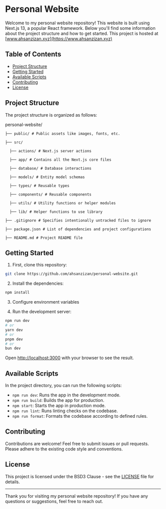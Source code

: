 # Personal Website
Welcome to my personal website repository! This website is built using Next.js 13, a popular React framework. Below you'll find some information about the project structure and how to get started. This project is hosted at [www.ahsanzizan.xyz](https://www.ahsanzizan.xyz)

## Table of Contents

- [Project Structure](#project-structure)
- [Getting Started](#getting-started)
- [Available Scripts](#available-scripts)
- [Contributing](#contributing)
- [License](#license)

## Project Structure
The project structure is organized as follows:

personal-website/

```
├── public/ # Public assets like images, fonts, etc.

├── src/
  
  ├── actions/ # Next.js server actions
  
  ├── app/ # Contains all the Next.js core files
  
  ├── database/ # Database interactions

  ├── models/ # Entity model schemas

  ├── types/ # Reusable types
  
  ├── components/ # Reusable components
  
  ├── utils/ # Utility functions or helper modules

  ├── lib/ # Helper functions to use library

├── .gitignore # Specifies intentionally untracked files to ignore

├── package.json # List of dependencies and project configurations

├── README.md # Project README file
```

## Getting Started

1. First, clone this repository:
```bash
git clone https://github.com/ahsanzizan/personal-website.git
```

2. Install the dependencies:
```bash
npm install
```

3. Configure environment variables

4. Run the development server:

```bash
npm run dev
# or
yarn dev
# or
pnpm dev
# or
bun dev
```

Open [http://localhost:3000](http://localhost:3000) with your browser to see the result.

## Available Scripts

In the project directory, you can run the following scripts:

- `npm run dev`: Runs the app in the development mode.
- `npm run build`: Builds the app for production.
- `npm start`: Starts the app in production mode.
- `npm run lint`: Runs linting checks on the codebase.
- `npm run format`: Formats the codebase according to defined rules.

## Contributing

Contributions are welcome! Feel free to submit issues or pull requests. Please adhere to the existing code style and conventions.

## License

This project is licensed under the BSD3 Clause - see the [LICENSE](LICENSE) file for details.

---

Thank you for visiting my personal website repository! If you have any questions or suggestions, feel free to reach out.
